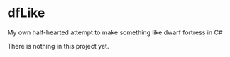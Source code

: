 # dfLike
My own half-hearted attempt to make something like dwarf fortress in C#

There is nothing in this project yet.
